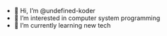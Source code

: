 - 👋 Hi, I’m @undefined-koder
- 👀 I’m interested in computer system programming
- 🌱 I’m currently learning new tech

<!---
undefined-koder/undefined-koder is a ✨ special ✨ repository because its `README.md` (this file) appears on your GitHub profile.
You can click the Preview link to take a look at your changes.
--->
